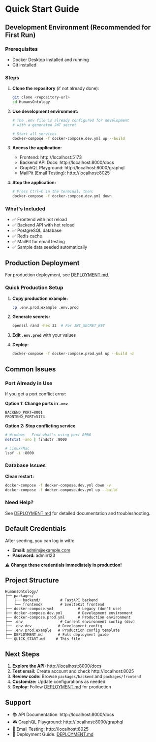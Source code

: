 # Quick Start Guide

## Development Environment (Recommended for First Run)

### Prerequisites
- Docker Desktop installed and running
- Git installed

### Steps

1. **Clone the repository** (if not already done):
   ```bash
   git clone <repository-url>
   cd HumansOntology
   ```

2. **Use development environment:**
   ```bash
   # The .env file is already configured for development
   # with a generated JWT secret

   # Start all services
   docker-compose -f docker-compose.dev.yml up --build
   ```

3. **Access the application:**
   - Frontend: http://localhost:5173
   - Backend API Docs: http://localhost:8000/docs
   - GraphQL Playground: http://localhost:8000/graphql
   - MailPit (Email Testing): http://localhost:8025

4. **Stop the application:**
   ```bash
   # Press Ctrl+C in the terminal, then:
   docker-compose -f docker-compose.dev.yml down
   ```

### What's Included

- ✅ Frontend with hot reload
- ✅ Backend API with hot reload
- ✅ PostgreSQL database
- ✅ Redis cache
- ✅ MailPit for email testing
- ✅ Sample data seeded automatically

## Production Deployment

For production deployment, see [DEPLOYMENT.md](./DEPLOYMENT.md).

### Quick Production Setup

1. **Copy production example:**
   ```bash
   cp .env.prod.example .env.prod
   ```

2. **Generate secrets:**
   ```bash
   openssl rand -hex 32  # For JWT_SECRET_KEY
   ```

3. **Edit `.env.prod`** with your values

4. **Deploy:**
   ```bash
   docker-compose -f docker-compose.prod.yml up --build -d
   ```

## Common Issues

### Port Already in Use

If you get a port conflict error:

**Option 1: Change ports in `.env`**
```env
BACKEND_PORT=8001
FRONTEND_PORT=5174
```

**Option 2: Stop conflicting service**
```bash
# Windows - Find what's using port 8000
netstat -ano | findstr :8000

# Linux/Mac
lsof -i :8000
```

### Database Issues

**Clean restart:**
```bash
docker-compose -f docker-compose.dev.yml down -v
docker-compose -f docker-compose.dev.yml up --build
```

### Need Help?

See [DEPLOYMENT.md](./DEPLOYMENT.md) for detailed documentation and troubleshooting.

## Default Credentials

After seeding, you can log in with:

- **Email:** admin@example.com
- **Password:** admin123

⚠️ **Change these credentials immediately in production!**

## Project Structure

```
HumansOntology/
├── packages/
│   ├── backend/         # FastAPI backend
│   └── frontend/        # SvelteKit frontend
├── docker-compose.yml           # Legacy (don't use)
├── docker-compose.dev.yml       # Development environment
├── docker-compose.prod.yml      # Production environment
├── .env                 # Current environment config (dev)
├── .env.dev            # Development config
├── .env.prod.example   # Production config template
├── DEPLOYMENT.md       # Full deployment guide
└── QUICK_START.md     # This file
```

## Next Steps

1. **Explore the API:** http://localhost:8000/docs
2. **Test email:** Create account and check http://localhost:8025
3. **Review code:** Browse `packages/backend` and `packages/frontend`
4. **Customize:** Update configurations as needed
5. **Deploy:** Follow [DEPLOYMENT.md](./DEPLOYMENT.md) for production

## Support

- 📚 API Documentation: http://localhost:8000/docs
- 🎮 GraphQL Playground: http://localhost:8000/graphql
- 📧 Email Testing: http://localhost:8025
- 🚀 Deployment Guide: [DEPLOYMENT.md](./DEPLOYMENT.md)
